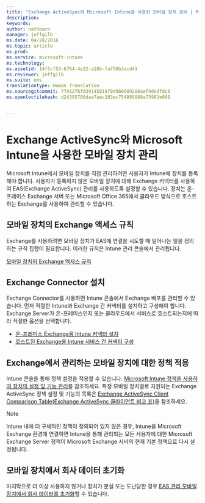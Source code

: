```yaml
---
title: "Exchange ActiveSync와 Microsoft Intune을 사용한 모바일 장치 관리 | Microsoft Intune"
description: 
keywords: 
author: nathbarn
manager: jeffgilb
ms.date: 04/28/2016
ms.topic: article
ms.prod: 
ms.service: microsoft-intune
ms.technology: 
ms.assetid: 14f5cf53-6764-4e22-a18b-fa750b3acd41
ms.reviewer: jeffgilb
ms.suite: ems
translationtype: Human Translation
ms.sourcegitcommit: 779127bfd39145010f0d9b6609286aaf4dedfdc8
ms.openlocfilehash: d24395786daa7aec103ec754895868a75983e099


---
```


# Exchange ActiveSync와 Microsoft Intune을 사용한 모바일 장치 관리
Microsoft Intune에서 모바일 장치를 직접 관리하려면 사용자가 Intune에 장치를 등록해야 합니다. 사용자가 등록하지 않은 모바일 장치에 대해 Exchange 커넥터를 사용하여 EAS(Exchange ActiveSync) 관리를 사용하도록 설정할 수 있습니다. 장치는 온-프레미스 Exchange 서버 또는 Microsoft Office 365에서 클라우드 방식으로 호스트하는 Exchange를 사용하여 관리할 수 있습니다.

## 모바일 장치의 Exchange 액세스 규칙 ##

Exchange를 사용하려면 모바일 장치가 EAS에 연결을 시도할 때 일어나는 일을 정의하는 규칙 집합이 필요합니다. 이러한 규칙은 Intune 관리 콘솔에서 관리됩니다.

[모바일 장치의 Exchange 액세스 규칙](exchange-access-rules-for-mobile-devices.md)

## Exchange Connector 설치
Exchange Connector를 사용하면 Intune 콘솔에서 Exchange 배포를 관리할 수 있습니다. 먼저 적절한 Intune과 Exchange 간 커넥터를 설치하고 구성해야 합니다. Exchange Server가 온-프레미스인지 또는 클라우드에서 서비스로 호스트되는지에 따라 적절한 옵션을 선택합니다.

-   [온-프레미스 Exchange용 Intune 커넥터 설치](intune-on-premises-exchange-connector.md)
-   [호스트된 Exchange용 Intune 서비스 간 커넥터 구성](intune-service-to-service-exchange-connector.md)

## Exchange에서 관리하는 모바일 장치에 대한 정책 적용
Intune 콘솔을 통해 정책 설정을 적용할 수 있습니다. [Microsoft Intune 정책을 사용하여 장치의 설정 및 기능 관리](manage-settings-and-features-on-your-devices-with-microsoft-intune-policies.md)를 참조하세요. 특정 모바일 장치별로 지원되는 Exchange ActiveSync 정책 설정 및 기능의 목록은 [Exchange ActiveSync Client Comparison Table(Exchange ActiveSync 클라이언트 비교 표)](http://go.microsoft.com/fwlink/?LinkId=247270)을 참조하세요.

> [!NOTE]
> Intune 내에 더 구체적인 정책이 정의되어 있지 않은 경우, Intune을 Microsoft Exchange 환경에 연결하면 Intune을 통해 관리되는 모든 사용자에 대한 Microsoft Exchange Server 정책이 Microsoft Exchange 서버의 현재 기본 정책으로 다시 설정됩니다.

## 모바일 장치에서 회사 데이터 초기화
마지막으로 더 이상 사용하지 않거나 장치가 분실 또는 도난당한 경우 [EAS 관리 모바일 장치에서 회사 데이터를 초기화](wipe-for-exchange-managed-mobile-devices.md)할 수 있습니다.



<!--HONumber=Jul16_HO3-->



